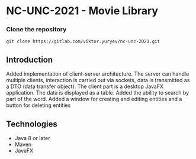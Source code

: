 # NC-UNC-2021 - Movie Library

### Clone the repository
```
git clone https://gitlab.com/viktor.yuryev/nc-unc-2021.git
```

## Introduction
Added implementation of client-server architecture. The server can handle multiple clients, interaction is carried out via sockets, data is transmitted as a DTO (data transfer object). The client part is a desktop JavaFX application. The data is displayed as a table. Added the ability to search by part of the word. Added a window for creating and editing entities and a button for deleting entities

## Technologies
- Java 8 or later
- Maven
- JavaFX

